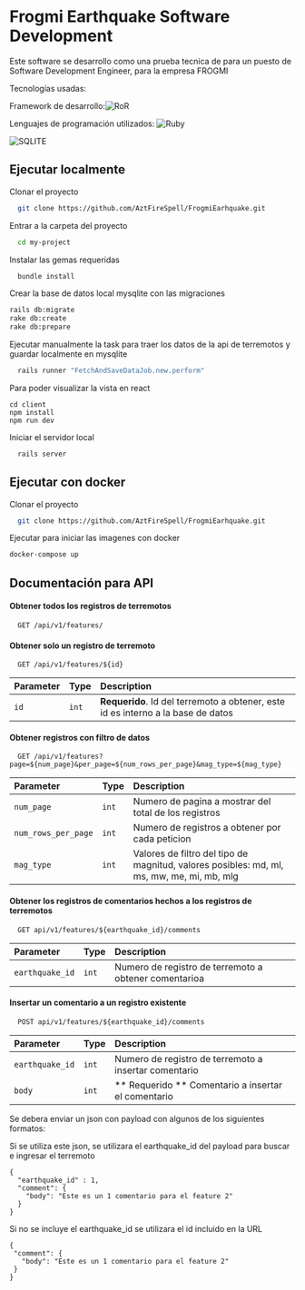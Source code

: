 
# Frogmi Earthquake Software Development

Este software se desarrollo como una prueba tecnica de para un puesto de Software Development Engineer, para la empresa FROGMI

Tecnologías usadas: 

Framework de desarrollo:![RoR](https://img.shields.io/badge/Ruby_on_Rails-CC0000?style=for-the-badge&logo=ruby-on-rails&logoColor=white)

Lenguajes de programación utilizados: ![Ruby](https://img.shields.io/badge/Ruby-CC342D?style=for-the-badge&logo=ruby&logoColor=white)

![SQLITE](https://img.shields.io/badge/SQLite-07405E?style=for-the-badge&logo=sqlite&logoColor=white)

## Ejecutar localmente

Clonar el proyecto

```bash
  git clone https://github.com/AztFireSpell/FrogmiEarhquake.git
```

Entrar a la carpeta del proyecto

```bash
  cd my-project
```

Instalar las gemas requeridas

```bash
  bundle install
```

Crear la base de datos local mysqlite con las migraciones

```bash
rails db:migrate
rake db:create
rake db:prepare
```

Ejecutar manualmente la task para traer los datos de la api de terremotos y guardar localmente en mysqlite
```bash
  rails runner "FetchAndSaveDataJob.new.perform"
```

Para poder visualizar la vista en react

```
cd client
npm install
npm run dev
```

Iniciar el servidor local

```bash
  rails server
```

## Ejecutar con docker

Clonar el proyecto

```bash
  git clone https://github.com/AztFireSpell/FrogmiEarhquake.git
```

Ejecutar para iniciar las imagenes con docker

```bash
docker-compose up
```


## Documentación para API

#### Obtener todos los registros de terremotos

```http
  GET /api/v1/features/
```



#### Obtener solo un registro de terremoto

```http
  GET /api/v1/features/${id}
```

| Parameter | Type     | Description                       |
| :-------- | :------- | :-------------------------------- |
| `id`      | `int` | **Requerido**. Id del terremoto a obtener, este id es interno a la base de datos |


#### Obtener registros con filtro de datos

```http
  GET /api/v1/features?page=${num_page}&per_page=${num_rows_per_page}&mag_type=${mag_type}

```

| Parameter | Type     | Description                       |
| :-------- | :------- | :-------------------------------- |
| `num_page`      | `int` | Numero de pagina a mostrar del total de los registros |
| `num_rows_per_page`      | `int` | Numero de registros a obtener por cada peticion |
| `mag_type`      | `int` | Valores de filtro del tipo de magnitud, valores posibles: md, ml, ms, mw, me, mi, mb, mlg |


#### Obtener los registros de comentarios hechos a los registros de terremotos

```http
  GET api/v1/features/${earthquake_id}/comments

```

| Parameter | Type     | Description                       |
| :-------- | :------- | :-------------------------------- |
| `earthquake_id`      | `int` | Numero de registro de terremoto a obtener comentarioa |


#### Insertar un comentario a un registro existente

```http
  POST api/v1/features/${earthquake_id}/comments

```


| Parameter | Type     | Description                       |
| :-------- | :------- | :-------------------------------- |
| `earthquake_id`      | `int` | Numero de registro de terremoto a insertar comentario |
| `body`      | `int` | ** Requerido ** Comentario a insertar el comentario |


Se debera enviar un json con payload con algunos de los siguientes formatos:

Si se utiliza este json, se utilizara el earthquake_id del payload para buscar e ingresar el terremoto

```
{
  "earthquake_id" : 1,
  "comment": {
    "body": "Este es un 1 comentario para el feature 2"
  }
}
 ```

Si no se incluye el earthquake_id se utilizara el id incluido en la URL 

 ```
{
  "comment": {
    "body": "Este es un 1 comentario para el feature 2"
  }
}
 ```

